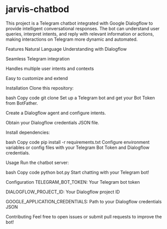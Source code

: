 # jarvis-chatbod
This project is a Telegram chatbot integrated with Google Dialogflow to provide intelligent conversational responses. The bot can understand user queries, interpret intents, and reply with relevant information or actions, making interactions on Telegram more dynamic and automated.

Features
Natural Language Understanding with Dialogflow

Seamless Telegram integration

Handles multiple user intents and contexts

Easy to customize and extend

Installation
Clone this repository:

bash
Copy code
git clone <repo-url>
Set up a Telegram bot and get your Bot Token from BotFather.

Create a Dialogflow agent and configure intents.

Obtain your Dialogflow credentials JSON file.

Install dependencies:

bash
Copy code
pip install -r requirements.txt
Configure environment variables or config files with your Telegram Bot Token and Dialogflow credentials.

Usage
Run the chatbot server:

bash
Copy code
python bot.py
Start chatting with your Telegram bot!

Configuration
TELEGRAM_BOT_TOKEN: Your Telegram bot token

DIALOGFLOW_PROJECT_ID: Your Dialogflow project ID

GOOGLE_APPLICATION_CREDENTIALS: Path to your Dialogflow credentials JSON

Contributing
Feel free to open issues or submit pull requests to improve the bot!
